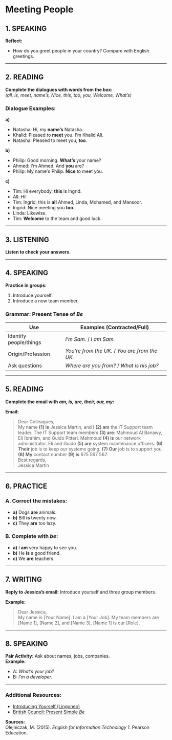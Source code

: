 # Meeting People

## 1. SPEAKING
**Reflect:**  
- How do you greet people in your country? Compare with English greetings.  

---

## 2. READING  
**Complete the dialogues with words from the box:**  
*(all, is, meet, name’s, Nice, this, too, you, Welcome, What’s)*  

### Dialogue Examples:  
**a)**  
- Natasha: Hi, my **name’s** Natasha.  
- Khalid: Pleased to **meet** you. I'm Khalid Ali.  
- Natasha: Pleased to meet you, **too**.  

**b)**  
- Philip: Good morning. **What’s** your name?  
- Ahmed: I'm Ahmed. And **you** are?  
- Philip: My name's Philip. **Nice** to meet you.  

**c)**  
- Tim: Hi everybody, **this** is Ingrid.  
- All: Hi!  
- Tim: Ingrid, this is **all** Ahmed, Linda, Mohamed, and Mansoor.  
- Ingrid: Nice meeting you **too**.  
- Linda: Likewise.  
- Tim: **Welcome** to the team and good luck.  

---

## 3. LISTENING  
**Listen to check your answers.**  

---

## 4. SPEAKING  
**Practice in groups:**  
1. Introduce yourself.  
2. Introduce a new team member.  

### Grammar: Present Tense of *Be*  
| Use | Examples (Contracted/Full) |  
|------|----------------------------|  
| Identify people/things | *I’m Sam.* / *I am Sam.* |  
| Origin/Profession | *You’re from the UK.* / *You are from the UK.* |  
| Ask questions | *Where are you from?* / *What is his job?* |  

---

## 5. READING  
**Complete the email with *am, is, are, their, our, my*:**  

**Email:**  
> Dear Colleagues,  
> My name **(1) is** Jessica Martin, and I **(2) am** the IT Support team leader. The IT Support team members **(3) are**: Mahmoud Al Banawy, Eli Ibrahim, and Guido Pitteri. Mahmoud **(4) is** our network administrator. Eli and Guido **(5) are** system maintenance officers. **(6) Their** job is to keep our systems going. **(7) Our** job is to support you. **(8) My** contact number **(9) is** 675 567 567.  
> Best regards,  
> Jessica Martin  

---

## 6. PRACTICE  
### A. Correct the mistakes:  
- **a)** Dogs **are** animals.  
- **b)** Bill **is** twenty now.  
- **c)** They **are** too lazy.  

### B. Complete with *be*:  
- **a)** I **am** very happy to see you.  
- **b)** He **is** a good friend.  
- **c)** We **are** teachers.  

---

## 7. WRITING  
**Reply to Jessica’s email:** Introduce yourself and three group members.  

**Example:**  
> Dear Jessica,  
> My name is [Your Name]. I am a [Your Job]. My team members are [Name 1], [Name 2], and [Name 3]. [Name 1] is our [Role].  

---

## 8. SPEAKING  
**Pair Activity:** Ask about names, jobs, companies.  
**Example:**  
- A: *What’s your job?*  
- B: *I’m a developer.*  

---

### Additional Resources:  
- [Introducing Yourself (Lingoneo)](https://www.lingoneo.org/learn-english/page/learn-essential-phrases/small-talk/introducing-yourself/page-1701)  
- [British Council: Present Simple *Be*](https://learnenglish.britishcouncil.org/grammar/a1-a2-grammar/present-simple-be)  

**Sources:**  
Olejniczak, M. (2015). *English for Information Technology 1*. Pearson Education.  
